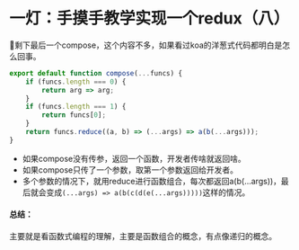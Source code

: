 # 一灯：手摸手教学实现一个redux（八）
剩下最后一个compose，这个内容不多，如果看过koa的洋葱式代码都明白是怎么回事。

```javascript
export default function compose(...funcs) {
    if (funcs.length === 0) {
        return arg => arg;
    }
    if (funcs.length === 1) {
        return funcs[0];
    }
    return funcs.reduce((a, b) => (...args) => a(b(...args)));
}
```

- 如果compose没有传参，返回一个函数，开发者传啥就返回啥。
- 如果compose只传了一个参数，取第一个参数返回给开发者。
- 多个参数的情况下，就用reduce进行函数组合，每次都返回a(b(...args))，最后就会变成`(...args) => a(b(c(d(e(...args)))))`这样的情况。

#### 总结：
主要就是看函数式编程的理解，主要是函数组合的概念，有点像递归的概念。